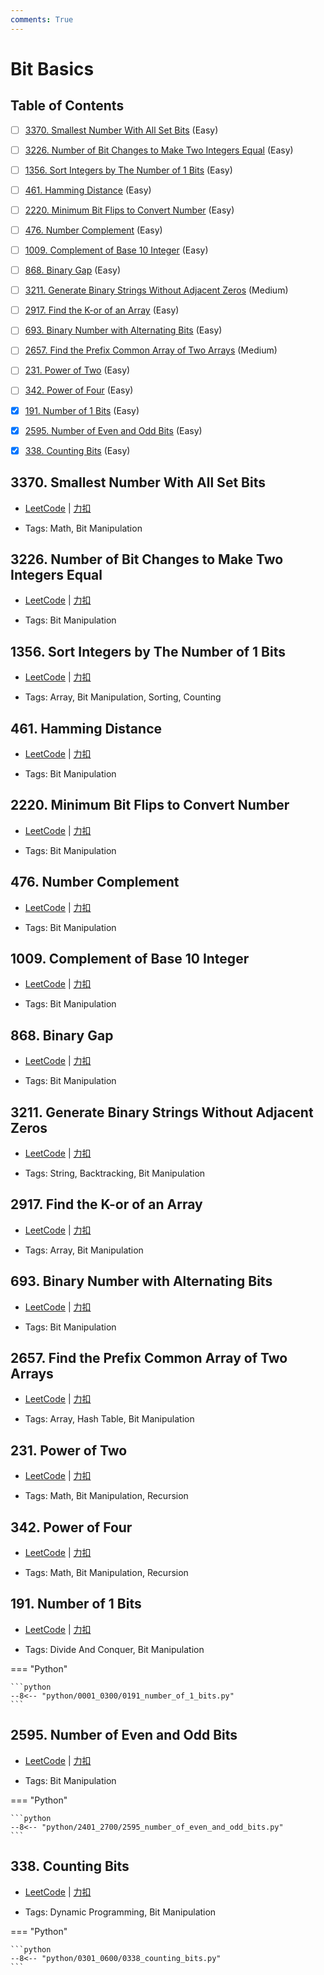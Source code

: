 ```yaml
---
comments: True
---
```


# Bit Basics

## Table of Contents

- [ ] [3370. Smallest Number With All Set Bits](#3370-smallest-number-with-all-set-bits) (Easy)
- [ ] [3226. Number of Bit Changes to Make Two Integers Equal](#3226-number-of-bit-changes-to-make-two-integers-equal) (Easy)
- [ ] [1356. Sort Integers by The Number of 1 Bits](#1356-sort-integers-by-the-number-of-1-bits) (Easy)
- [ ] [461. Hamming Distance](#461-hamming-distance) (Easy)
- [ ] [2220. Minimum Bit Flips to Convert Number](#2220-minimum-bit-flips-to-convert-number) (Easy)
- [ ] [476. Number Complement](#476-number-complement) (Easy)
- [ ] [1009. Complement of Base 10 Integer](#1009-complement-of-base-10-integer) (Easy)
- [ ] [868. Binary Gap](#868-binary-gap) (Easy)
- [ ] [3211. Generate Binary Strings Without Adjacent Zeros](#3211-generate-binary-strings-without-adjacent-zeros) (Medium)
- [ ] [2917. Find the K-or of an Array](#2917-find-the-k-or-of-an-array) (Easy)
- [ ] [693. Binary Number with Alternating Bits](#693-binary-number-with-alternating-bits) (Easy)
- [ ] [2657. Find the Prefix Common Array of Two Arrays](#2657-find-the-prefix-common-array-of-two-arrays) (Medium)
- [ ] [231. Power of Two](#231-power-of-two) (Easy)
- [ ] [342. Power of Four](#342-power-of-four) (Easy)
- [x] [191. Number of 1 Bits](#191-number-of-1-bits) (Easy)
- [x] [2595. Number of Even and Odd Bits](#2595-number-of-even-and-odd-bits) (Easy)
- [x] [338. Counting Bits](#338-counting-bits) (Easy)


## 3370. Smallest Number With All Set Bits

-    [LeetCode](https://leetcode.com/problems/smallest-number-with-all-set-bits/) | [力扣](https://leetcode.cn/problems/smallest-number-with-all-set-bits/)

-   Tags: Math, Bit Manipulation



## 3226. Number of Bit Changes to Make Two Integers Equal

-    [LeetCode](https://leetcode.com/problems/number-of-bit-changes-to-make-two-integers-equal/) | [力扣](https://leetcode.cn/problems/number-of-bit-changes-to-make-two-integers-equal/)

-   Tags: Bit Manipulation



## 1356. Sort Integers by The Number of 1 Bits

-    [LeetCode](https://leetcode.com/problems/sort-integers-by-the-number-of-1-bits/) | [力扣](https://leetcode.cn/problems/sort-integers-by-the-number-of-1-bits/)

-   Tags: Array, Bit Manipulation, Sorting, Counting



## 461. Hamming Distance

-    [LeetCode](https://leetcode.com/problems/hamming-distance/) | [力扣](https://leetcode.cn/problems/hamming-distance/)

-   Tags: Bit Manipulation



## 2220. Minimum Bit Flips to Convert Number

-    [LeetCode](https://leetcode.com/problems/minimum-bit-flips-to-convert-number/) | [力扣](https://leetcode.cn/problems/minimum-bit-flips-to-convert-number/)

-   Tags: Bit Manipulation



## 476. Number Complement

-    [LeetCode](https://leetcode.com/problems/number-complement/) | [力扣](https://leetcode.cn/problems/number-complement/)

-   Tags: Bit Manipulation



## 1009. Complement of Base 10 Integer

-    [LeetCode](https://leetcode.com/problems/complement-of-base-10-integer/) | [力扣](https://leetcode.cn/problems/complement-of-base-10-integer/)

-   Tags: Bit Manipulation



## 868. Binary Gap

-    [LeetCode](https://leetcode.com/problems/binary-gap/) | [力扣](https://leetcode.cn/problems/binary-gap/)

-   Tags: Bit Manipulation



## 3211. Generate Binary Strings Without Adjacent Zeros

-    [LeetCode](https://leetcode.com/problems/generate-binary-strings-without-adjacent-zeros/) | [力扣](https://leetcode.cn/problems/generate-binary-strings-without-adjacent-zeros/)

-   Tags: String, Backtracking, Bit Manipulation



## 2917. Find the K-or of an Array

-    [LeetCode](https://leetcode.com/problems/find-the-k-or-of-an-array/) | [力扣](https://leetcode.cn/problems/find-the-k-or-of-an-array/)

-   Tags: Array, Bit Manipulation



## 693. Binary Number with Alternating Bits

-    [LeetCode](https://leetcode.com/problems/binary-number-with-alternating-bits/) | [力扣](https://leetcode.cn/problems/binary-number-with-alternating-bits/)

-   Tags: Bit Manipulation



## 2657. Find the Prefix Common Array of Two Arrays

-    [LeetCode](https://leetcode.com/problems/find-the-prefix-common-array-of-two-arrays/) | [力扣](https://leetcode.cn/problems/find-the-prefix-common-array-of-two-arrays/)

-   Tags: Array, Hash Table, Bit Manipulation



## 231. Power of Two

-    [LeetCode](https://leetcode.com/problems/power-of-two/) | [力扣](https://leetcode.cn/problems/power-of-two/)

-   Tags: Math, Bit Manipulation, Recursion



## 342. Power of Four

-    [LeetCode](https://leetcode.com/problems/power-of-four/) | [力扣](https://leetcode.cn/problems/power-of-four/)

-   Tags: Math, Bit Manipulation, Recursion



## 191. Number of 1 Bits

-    [LeetCode](https://leetcode.com/problems/number-of-1-bits/) | [力扣](https://leetcode.cn/problems/number-of-1-bits/)

-   Tags: Divide And Conquer, Bit Manipulation

=== "Python"

    ```python
    --8<-- "python/0001_0300/0191_number_of_1_bits.py"
    ```



## 2595. Number of Even and Odd Bits

-    [LeetCode](https://leetcode.com/problems/number-of-even-and-odd-bits/) | [力扣](https://leetcode.cn/problems/number-of-even-and-odd-bits/)

-   Tags: Bit Manipulation

=== "Python"

    ```python
    --8<-- "python/2401_2700/2595_number_of_even_and_odd_bits.py"
    ```



## 338. Counting Bits

-    [LeetCode](https://leetcode.com/problems/counting-bits/) | [力扣](https://leetcode.cn/problems/counting-bits/)

-   Tags: Dynamic Programming, Bit Manipulation

=== "Python"

    ```python
    --8<-- "python/0301_0600/0338_counting_bits.py"
    ```



